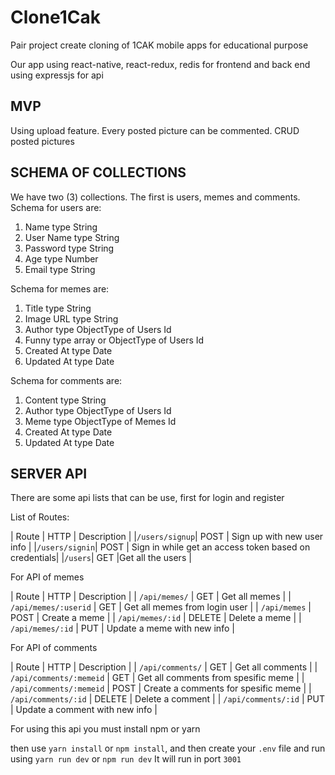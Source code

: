 Clone1Cak
===========

Pair project create cloning of 1CAK mobile apps for educational purpose

Our app using react-native, react-redux, redis for frontend and back end using expressjs for api

MVP
----

Using upload feature. Every posted picture can be commented. CRUD posted pictures

SCHEMA OF COLLECTIONS
---------------------

We have two (3) collections. The first is users, memes and comments. Schema for users are:

1. Name type String
2. User Name type String
3. Password type String
4. Age type Number
5. Email type String

Schema for memes are:

1. Title type String
2. Image URL type String
3. Author type ObjectType of Users Id
4. Funny type array or ObjectType of Users Id
5. Created At type Date
6. Updated At type Date

Schema for comments are:

1. Content type String
2. Author type ObjectType of Users Id
3. Meme type ObjectType of Memes Id
4. Created At type Date
5. Updated At type Date

SERVER API
----------

There are some api lists that can be use, first for login and register

List of Routes:

| Route	| HTTP	| Description |
|`/users/signup`|	POST	| Sign up with new user info |
|`/users/signin`|	POST	| Sign in while get an access token based on credentials|
|`/users`|	GET	|Get all the users |

For API of memes

| Route | HTTP | Description |
| `/api/memes/` | GET | Get all memes |
| `/api/memes/:userid` | GET | Get all memes from login user | 
| `/api/memes` | POST | Create a meme | 
| `/api/memes/:id` | DELETE | Delete a meme | 
| `/api/memes/:id` | PUT | Update a meme with new info |

For API of comments

| Route | HTTP | Description | 
| `/api/comments/` | GET | Get all comments | 
| `/api/comments/:memeid` | GET | Get all comments from spesific meme | 
| `/api/comments/:memeid` | POST | Create a comments for spesific meme | 
| `/api/comments/:id` | DELETE | Delete a comment | 
| `/api/comments/:id` | PUT | Update a comment with new info |

For using this api you must install npm or yarn

then use `yarn install` or `npm install`, and then create your `.env` file and run using `yarn run dev` or `npm run dev` It will run in port `3001`